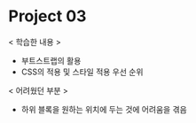 # Project 03

< 학습한 내용 >
* 부트스트랩의 활용
* CSS의 적용 및 스타일 적용 우선 순위

< 어려웠던 부분 >
* 하위 블록을 원하는 위치에 두는 것에 어려움을 겪음
